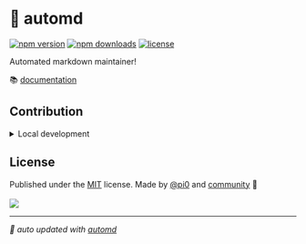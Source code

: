 # 🤖 automd

<!-- automd:badges license color=yellow -->

[![npm version](https://flat.badgen.net/npm/v/automd?color=yellow)](https://npmjs.com/package/automd)
[![npm downloads](https://flat.badgen.net/npm/dm/automd?color=yellow)](https://npmjs.com/package/automd)
[![license](https://flat.badgen.net/github/license/unjs/automd?color=yellow)](https://github.com/unjs/automd/blob/main/LICENSE)

<!-- /automd -->

Automated markdown maintainer!

📚 [documentation](https://automd.unjs.io)

<!-- automd:fetch url="gh:unjs/.github/main/snippets/readme-contrib-node-pnpm.md" -->

## Contribution

<details>
  <summary>Local development</summary>

- Clone this repository
- Install the latest LTS version of [Node.js](https://nodejs.org/en/)
- Enable [Corepack](https://github.com/nodejs/corepack) using `corepack enable`
- Install dependencies using `pnpm install`
- Run tests using `pnpm dev` or `pnpm test`

</details>

<!-- /automd -->

## License

<!-- automd:contributors license=MIT author="pi0" -->

Published under the [MIT](https://github.com/unjs/automd/blob/main/LICENSE) license.
Made by [@pi0](https://github.com/pi0) and [community](https://github.com/unjs/automd/graphs/contributors) 💛
<br><br>
<a href="https://github.com/unjs/automd/graphs/contributors">
<img src="https://contrib.rocks/image?repo=unjs/automd" />
</a>

<!-- /automd -->

<!-- automd:with-automd -->

---

_🤖 auto updated with [automd](https://automd.unjs.io)_

<!-- /automd -->
